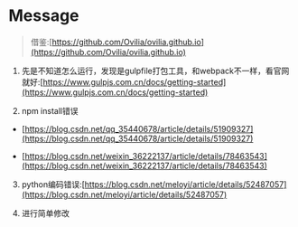 # Message

> 借鉴:[https://github.com/Ovilia/ovilia.github.io](https://github.com/Ovilia/ovilia.github.io)

1. 先是不知道怎么运行，发现是gulpfile打包工具，和webpack不一样，看官网就好:[https://www.gulpjs.com.cn/docs/getting-started](https://www.gulpjs.com.cn/docs/getting-started)

2. npm install错误
* [https://blog.csdn.net/qq_35440678/article/details/51909327](https://blog.csdn.net/qq_35440678/article/details/51909327)

* [https://blog.csdn.net/weixin_36222137/article/details/78463543](https://blog.csdn.net/weixin_36222137/article/details/78463543)

3. python编码错误:[https://blog.csdn.net/meloyi/article/details/52487057](https://blog.csdn.net/meloyi/article/details/52487057)

4. 进行简单修改
